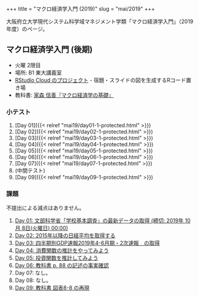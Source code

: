+++
title = "マクロ経済学入門 (2019)"
slug = "mai/2019"
+++

大阪府立大学現代システム科学域マネジメント学類「マクロ経済学入門」（2019年度）のページ。

## マクロ経済学入門 (後期)

- 火曜 2限目
- 場所: B1 東大講義室
- [RStudio Cloud のプロジェクト](https://rstudio.cloud/project/594608) - 宿題・スライドの図を生成するRコード置き場
- 教科書: [家森 信善『マクロ経済学の基礎』](https://www.amazon.co.jp/dp/4502211818/ref=cm_sw_r_tw_dp_U_x_4xAKDbPPXNPD9)


### 小テスト

1. [Day 01]({{< relref "mai19/day01-1-protected.html" >}})
1. [Day 02]({{< relref "mai19/day02-1-protected.html" >}})
1. [Day 03]({{< relref "mai19/day03-1-protected.html" >}})
1. [Day 04]({{< relref "mai19/day04-1-protected.html" >}})
1. [Day 05]({{< relref "mai19/day05-1-protected.html" >}})
1. [Day 06]({{< relref "mai19/day06-1-protected.html" >}})
1. [Day 07]({{< relref "mai19/day07-1-protected.html" >}})
1. (中間テスト)
1. [Day 09]({{< relref "mai19/day09-1-protected.html" >}})



### 課題

不提出による減点はありません。

1. [Day 01: 文部科学省「学校基本調査」の最新データの取得 (締切: 2019年 10月 8日(火曜日) 00:00)](https://lss.osakafu-u.ac.jp/mod/assign/view.php?id=246674)
1. [Day 02: 2015年以降の日経平均を取得する](https://lss.osakafu-u.ac.jp/mod/assign/view.php?id=247636)
1. [Day 03: 四半期別GDP速報2019年4-6月期・2次速報　の取得](https://lss.osakafu-u.ac.jp/mod/assign/view.php?id=248422)
1. [Day 04: 消費関数の推計をやってみよう](https://lss.osakafu-u.ac.jp/mod/assign/view.php?id=249317)
1. [Day 05: 投資関数を推計してみよう](https://lss.osakafu-u.ac.jp/mod/assign/view.php?id=249554)
1. [Day 06: 教科書 p. 88 の記述の事実確認](https://lss.osakafu-u.ac.jp/mod/assign/view.php?id=250023)
1. Day 07: なし。
1. Day 08: なし。
1. [Day 09: 教科書 図表8-8 の再現](https://lss.osakafu-u.ac.jp/mod/assign/view.php?id=251696)